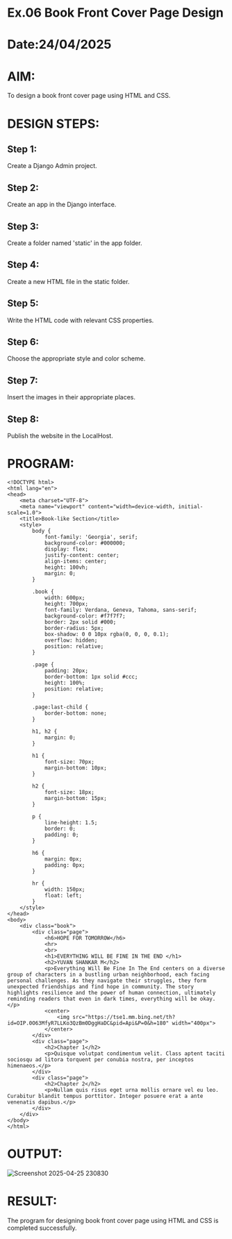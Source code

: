 # Ex.06 Book Front Cover Page Design
# Date:24/04/2025
# AIM:
To design a book front cover page using HTML and CSS.

# DESIGN STEPS:
## Step 1:
Create a Django Admin project.

## Step 2:
Create an app in the Django interface.

## Step 3:
Create a folder named 'static' in the app folder.

## Step 4:
Create a new HTML file in the static folder.

## Step 5:
Write the HTML code with relevant CSS properties.

## Step 6:
Choose the appropriate style and color scheme.

## Step 7:
Insert the images in their appropriate places.

## Step 8:
Publish the website in the LocalHost.

# PROGRAM:
```
<!DOCTYPE html>
<html lang="en">
<head>
    <meta charset="UTF-8">
    <meta name="viewport" content="width=device-width, initial-scale=1.0">
    <title>Book-like Section</title>
    <style>
        body {
            font-family: 'Georgia', serif;
            background-color: #000000;
            display: flex;
            justify-content: center;
            align-items: center;
            height: 100vh;
            margin: 0;
        }

        .book {
            width: 600px;
            height: 700px;
            font-family: Verdana, Geneva, Tahoma, sans-serif;
            background-color: #f7f7f7;
            border: 2px solid #000;
            border-radius: 5px;
            box-shadow: 0 0 10px rgba(0, 0, 0, 0.1);
            overflow: hidden;
            position: relative;
        }

        .page {
            padding: 20px;
            border-bottom: 1px solid #ccc;
            height: 100%;
            position: relative;
        }

        .page:last-child {
            border-bottom: none;
        }

        h1, h2 {
            margin: 0;
        }

        h1 {
            font-size: 70px;
            margin-bottom: 10px;
        }

        h2 {
            font-size: 18px;
            margin-bottom: 15px;
        }

        p {
            line-height: 1.5;
            border: 0;
            padding: 0;
        }

        h6 {
            margin: 0px;
            padding: 0px;
        }

        hr {
            width: 150px;
            float: left;
        }
    </style>
</head>
<body>
    <div class="book">
        <div class="page">
            <h6>HOPE FOR TOMORROW</h6>
            <hr>
            <br>
            <h1>EVERYTHING WILL BE FINE IN THE END </h1>
            <h2>YUVAN SHANKAR M</h2>
            <p>Everything Will Be Fine In The End centers on a diverse group of characters in a bustling urban neighborhood, each facing personal challenges. As they navigate their struggles, they form unexpected friendships and find hope in community. The story highlights resilience and the power of human connection, ultimately reminding readers that even in dark times, everything will be okay.</p>
            <center>
                <img src="https://tse1.mm.bing.net/th?id=OIP.0O63MfyR7LLKo3QzBm0DggHaDC&pid=Api&P=0&h=180" width="400px">
            </center>
        </div>
        <div class="page">
            <h2>Chapter 1</h2>
            <p>Quisque volutpat condimentum velit. Class aptent taciti sociosqu ad litora torquent per conubia nostra, per inceptos himenaeos.</p>
        </div>
        <div class="page">
            <h2>Chapter 2</h2>
            <p>Nullam quis risus eget urna mollis ornare vel eu leo. Curabitur blandit tempus porttitor. Integer posuere erat a ante venenatis dapibus.</p>
        </div>
    </div>
</body>
</html>
```
# OUTPUT:
![Screenshot 2025-04-25 230830](https://github.com/user-attachments/assets/0cfe0fba-d683-4f9c-b521-234dad6f8ba5)


# RESULT:
The program for designing book front cover page using HTML and CSS is completed successfully.
